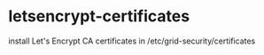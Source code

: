 # letsencrypt-certificates
install Let's Encrypt CA certificates in /etc/grid-security/certificates

